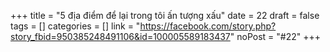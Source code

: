 ﻿+++
title = "5 địa điểm để lại trong tôi ấn tượng xấu"
date = 22
draft = false
tags = []
categories = []
link = "https://facebook.com/story.php?story_fbid=950385248491106&id=100005589183437"
noPost = "#22"
+++
